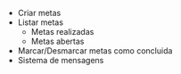 - Criar metas
- Listar metas
  - Metas realizadas
  - Metas abertas
- Marcar/Desmarcar metas como concluida
- Sistema de mensagens
